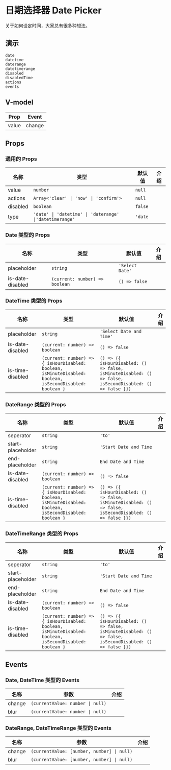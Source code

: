 # 日期选择器 Date Picker
关于如何设定时间，大家总有很多种想法。

## 演示
```demo
date
datetime
daterange
datetimerange
disabled
disabledTime
actions
events
```
## V-model
|Prop|Event|
|-|-|
|value|change|

## Props
### 通用的 Props
|名称|类型|默认值|介绍|
|-|-|-|-|
|value|`number`|`null`||
|actions|`Array<'clear' \| 'now' \| 'confirm'>`|`null`||
|disabled|`boolean`|`false`||
|type|`'date' \| 'datetime' \| 'daterange' \|'datetimerange'`|`'date`||


### Date 类型的 Props
|名称|类型|默认值|介绍|
|-|-|-|-|
|placeholder|`string`|`'Select Date'`||
|is-date-disabled|`(current: number) => boolean`|`() => false`||

### DateTime 类型的 Props
|名称|类型|默认值|介绍|
|-|-|-|-|
|placeholder|`string`|`'Select Date and Time'`||
|is-date-disabled|`(current: number) => boolean`|`() => false`||
|is-time-disabled|`(current: number) => { isHourDisabled: boolean, isMinuteDisabled: boolean, isSecondDisabled: boolean }`|`() => ({ isHourDisabled: () => false, isMinuteDisabled: () => false, isSecondDisabled: () => false }})`||

### DateRange 类型的 Props
|名称|类型|默认值|介绍|
|-|-|-|-|
|seperator|`string`|`'to'`||
|start-placeholder|`string`|`'Start Date and Time`||
|end-placeholder|`string`|`End Date and Time`||
|is-date-disabled|`(current: number) => boolean`|`() => false`||
|is-time-disabled|`(current: number) => { isHourDisabled: boolean, isMinuteDisabled: boolean, isSecondDisabled: boolean }`|`() => ({ isHourDisabled: () => false, isMinuteDisabled: () => false, isSecondDisabled: () => false }})`||


### DateTimeRange 类型的 Props
|名称|类型|默认值|介绍|
|-|-|-|-|
|seperator|`string`|`'to'`||
|start-placeholder|`string`|`'Start Date and Time`||
|end-placeholder|`string`|`End Date and Time`||
|is-date-disabled|`(current: number) => boolean`|`() => false`||
|is-time-disabled|`(current: number) => { isHourDisabled: boolean, isMinuteDisabled: boolean, isSecondDisabled: boolean }`|`() => ({ isHourDisabled: () => false, isMinuteDisabled: () => false, isSecondDisabled: () => false }})`||

## Events
### Date, DateTime 类型的 Events
|名称|参数|介绍|
|-|-|-|
|change|`(currentValue: number \| null)`||
|blur|`(currentValue: number \| null)`||

### DateRange, DateTimeRange 类型的 Events
|名称|参数|介绍|
|-|-|-|
|change|`(currentValue: [number, number] \| null)`||
|blur|`(currentValue: [number, number] \| null)`||
